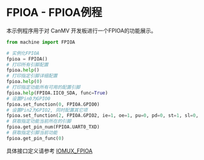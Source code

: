 # FPIOA - FPIOA例程

本示例程序用于对 CanMV 开发板进行一个FPIOA的功能展示。

```python
from machine import FPIOA

# 实例化FPIOA
fpioa = FPIOA()
# 打印所有引脚配置
fpioa.help()
# 打印指定引脚详细配置
fpioa.help(0)
# 打印指定功能所有可用的配置引脚
fpioa.help(FPIOA.IIC0_SDA, func=True)
# 设置Pin0为GPIO0
fpioa.set_function(0, FPIOA.GPIO0)
# 设置Pin2为GPIO2, 同时配置其它项
fpioa.set_function(2, FPIOA.GPIO2, ie=1, oe=1, pu=0, pd=0, st=1, sl=0, ds=7)
# 获取指定功能当前所在的引脚
fpioa.get_pin_num(FPIOA.UART0_TXD)
# 获取指定引脚当前功能
fpioa.get_pin_func(0)

```

具体接口定义请参考 [IOMUX_FPIOA](../../../api/machine/K230_CanMV_FPIOA模块API手册.md)
